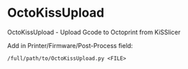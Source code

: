 # OctoKissUpload
OctoKissUpload - Upload Gcode to Octoprint from KiSSlicer

Add in Printer/Firmware/Post-Process field:

    /full/path/to/OctoKissUpload.py <FILE>

